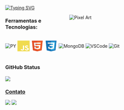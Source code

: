 [![Typing SVG](https://readme-typing-svg.demolab.com?font=Fira+Code&pause=1000&color=A392BD&width=435&lines=Olá%2C+a+todos!+Sou+Stefany.;Bem+Vindos+ao+meu+Github!+)](https://git.io/typing-svg)

<img src="https://s1.gifyu.com/images/SBGlh.gif" alt="Pixel Art" align="right" width="300">

### Ferramentas e Tecnologias:

<div style="display: inline_block"><br>
  <img align="center" alt="PY" height="35" width="40" src="https://cdn.jsdelivr.net/gh/devicons/devicon@latest/icons/python/python-original.svg">
  <img align="center" alt="Js" height="35" width="40" src="https://raw.githubusercontent.com/devicons/devicon/master/icons/javascript/javascript-plain.svg">
  <img align="center" alt="HTML" height="35" width="40" src="https://raw.githubusercontent.com/devicons/devicon/master/icons/html5/html5-original.svg">
  <img align="center" alt="CSS" height="35" width="40" src="https://raw.githubusercontent.com/devicons/devicon/master/icons/css3/css3-original.svg">
  <img align="center" alt="MongoDB" height="35" width="40" src="https://cdn.jsdelivr.net/gh/devicons/devicon@latest/icons/mongodb/mongodb-original.svg">
  <img align="center" alt="VSCode" height="35" width="40" src="https://cdn.jsdelivr.net/gh/devicons/devicon/icons/vscode/vscode-original.svg">
  <img align="center" alt="Git" height="35" width="40" src="https://raw.githubusercontent.com/jmnote/z-icons/master/svg/git.svg">


</div><br>

### GitHub Status

<div align="left" style="display: flex; justify-content: left;">
  <a href="https://github.com/anymagalhaes">
    <img height="195px" align="center" src="https://github-readme-stats.vercel.app/api?username=anymagalhaes&show_icons=true&theme=material-palenight&include_all_commits=true&count_private=true"/>
</div>
    
### Contato

<div> 
  <a href="https://www.linkedin.com/in/stefanymarques" target="_blank"><img src="https://img.shields.io/badge/-LinkedIn-%230077B5?style=for-the-badge&logo=linkedin&logoColor=white" target="_blank"></a> 
  <a href="mailto:faculdadeste@gmail.com"><img src="https://img.shields.io/badge/-Gmail-%23333?style=for-the-badge&logo=gmail&logoColor=white" target="_blank"></a>
</div>
